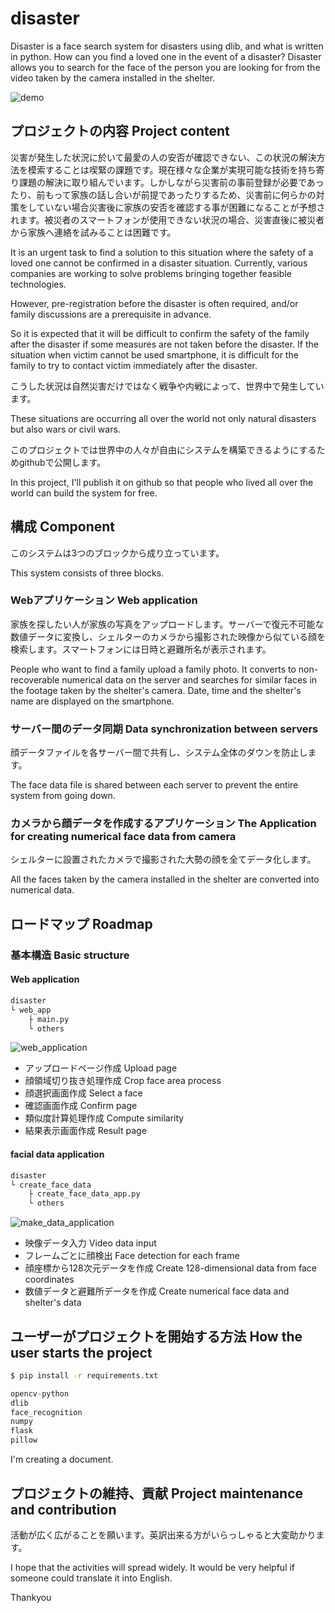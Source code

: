# disaster
Disaster is a face search system for disasters using dlib, and what is written in python.
How can you find a loved one in the event of a disaster? Disaster allows you to search for the face of the person you are looking for from the video taken by the camera installed in the shelter.

![demo](https://user-images.githubusercontent.com/93259837/139436058-758f8c10-1dd2-4e67-ad23-5a9f6b2dbd7a.gif)

## プロジェクトの内容 Project content
災害が発生した状況に於いて最愛の人の安否が確認できない、この状況の解決方法を模索することは喫緊の課題です。現在様々な企業が実現可能な技術を持ち寄り課題の解決に取り組んでいます。しかしながら災害前の事前登録が必要であったり、前もって家族の話し合いが前提であったりするため、災害前に何らかの対策をしていない場合災害後に家族の安否を確認する事が困難になることが予想されます。被災者のスマートフォンが使用できない状況の場合、災害直後に被災者から家族へ連絡を試みることは困難です。  

It is an urgent task to find a solution to this situation where the safety of a loved one cannot be confirmed in a disaster situation. 
Currently, various companies are working to solve problems bringing together feasible technologies. 

However, pre-registration before the disaster is often required, and/or family discussions are a prerequisite in advance. 

So it is expected that it will be difficult to confirm the safety of the family after the disaster if some measures are not taken before the disaster. 
If the situation when victim cannot be used smartphone, it is difficult for the family to try to contact victim immediately after the disaster. 

こうした状況は自然災害だけではなく戦争や内戦によって、世界中で発生しています。

These situations are occurring all over the world not only natural disasters but also wars or civil wars. 

このプロジェクトでは世界中の人々が自由にシステムを構築できるようにするためgithubで公開します。  

In this project, I'll publish it on github so that people who lived all over the world can build the system for free.

## 構成 Component
このシステムは3つのブロックから成り立っています。  

This system consists of three blocks.

### Webアプリケーション Web application
家族を探したい人が家族の写真をアップロードします。サーバーで復元不可能な数値データに変換し、シェルターのカメラから撮影された映像から似ている顔を検索します。スマートフォンには日時と避難所名が表示されます。  

People who want to find a family upload a family photo. It converts to non-recoverable numerical data on the server and searches for similar faces in the footage taken by the shelter's camera. Date, time and the shelter's name are displayed on the smartphone. 

### サーバー間のデータ同期 Data synchronization between servers
顔データファイルを各サーバー間で共有し、システム全体のダウンを防止します。  

The face data file is shared between each server to prevent the entire system from going down. 

### カメラから顔データを作成するアプリケーション The Application for creating numerical face data from camera
シェルターに設置されたカメラで撮影された大勢の顔を全てデータ化します。  

All the faces taken by the camera installed in the shelter are converted into numerical data. 

## ロードマップ Roadmap  
### 基本構造 Basic structure  
#### Web application  
```bash
disaster
└ web_app
    ├ main.py
    └ others
```
![web_application](https://user-images.githubusercontent.com/93259837/139513838-3e22fb8e-f9b7-4c88-aa7c-2ec4aa72cdd4.png)  
* アップロードページ作成 Upload page
* 顔領域切り抜き処理作成 Crop face area process
* 顔選択画面作成 Select a face
* 確認画面作成 Confirm page
* 類似度計算処理作成 Compute similarity
* 結果表示画面作成 Result page  

#### facial data application  
```bash
disaster
└ create_face_data
    ├ create_face_data_app.py
    └ others
```
![make_data_application](https://user-images.githubusercontent.com/93259837/139513900-7dd066a4-5295-4ae6-aa49-d3e6feb01cd6.png)  
* 映像データ入力 Video data input
* フレームごとに顔検出 Face detection for each frame
* 顔座標から128次元データを作成 Create 128-dimensional data from face coordinates
* 数値データと避難所データを作成 Create numerical face data and shelter's data

## ユーザーがプロジェクトを開始する方法 How the user starts the project  
```bash
$ pip install -r requirements.txt
``` 

```python
opencv-python
dlib
face_recognition
numpy
flask
pillow
```

I'm creating a document.  

## プロジェクトの維持、貢献 Project maintenance and contribution
活動が広く広がることを願います。英訳出来る方がいらっしゃると大変助かります。  

I hope that the activities will spread widely. It would be very helpful if someone could translate it into English. 

Thankyou
